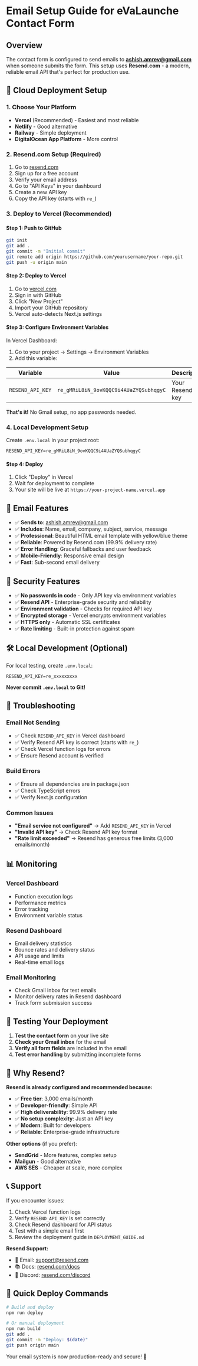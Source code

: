 # Email Setup Guide for eVaLaunche Contact Form

## Overview
The contact form is configured to send emails to **ashish.amrev@gmail.com** when someone submits the form. This setup uses **Resend.com** - a modern, reliable email API that's perfect for production use.

## 🚀 Cloud Deployment Setup

### 1. Choose Your Platform
- **Vercel** (Recommended) - Easiest and most reliable
- **Netlify** - Good alternative
- **Railway** - Simple deployment
- **DigitalOcean App Platform** - More control

### 2. Resend.com Setup (Required)
1. Go to [resend.com](https://resend.com)
2. Sign up for a free account
3. Verify your email address
4. Go to "API Keys" in your dashboard
5. Create a new API key
6. Copy the API key (starts with `re_`)

### 3. Deploy to Vercel (Recommended)

#### Step 1: Push to GitHub
```bash
git init
git add .
git commit -m "Initial commit"
git remote add origin https://github.com/yourusername/your-repo.git
git push -u origin main
```

#### Step 2: Deploy to Vercel
1. Go to [vercel.com](https://vercel.com)
2. Sign in with GitHub
3. Click "New Project"
4. Import your GitHub repository
5. Vercel auto-detects Next.js settings

#### Step 3: Configure Environment Variables
In Vercel Dashboard:
1. Go to your project → Settings → Environment Variables
2. Add this variable:

| Variable | Value | Description |
|----------|-------|-------------|
| `RESEND_API_KEY` | `re_gMRiL8iN_9ovKQQC9i4AUaZYQSubhqgyC` | Your Resend API key |

**That's it!** No Gmail setup, no app passwords needed.

### 4. Local Development Setup
Create `.env.local` in your project root:
```env
RESEND_API_KEY=re_gMRiL8iN_9ovKQQC9i4AUaZYQSubhqgyC
```

#### Step 4: Deploy
1. Click "Deploy" in Vercel
2. Wait for deployment to complete
3. Your site will be live at `https://your-project-name.vercel.app`

## 📧 Email Features
- ✅ **Sends to**: ashish.amrev@gmail.com
- ✅ **Includes**: Name, email, company, subject, service, message
- ✅ **Professional**: Beautiful HTML email template with yellow/blue theme
- ✅ **Reliable**: Powered by Resend.com (99.9% delivery rate)
- ✅ **Error Handling**: Graceful fallbacks and user feedback
- ✅ **Mobile-Friendly**: Responsive email design
- ✅ **Fast**: Sub-second email delivery

## 🔐 Security Features
- ✅ **No passwords in code** - Only API key via environment variables
- ✅ **Resend API** - Enterprise-grade security and reliability
- ✅ **Environment validation** - Checks for required API key
- ✅ **Encrypted storage** - Vercel encrypts environment variables
- ✅ **HTTPS only** - Automatic SSL certificates
- ✅ **Rate limiting** - Built-in protection against spam

## 🛠️ Local Development (Optional)

For local testing, create `.env.local`:
```env
RESEND_API_KEY=re_xxxxxxxxx
```

**Never commit `.env.local` to Git!**

## 🚨 Troubleshooting

### Email Not Sending
- ✅ Check `RESEND_API_KEY` in Vercel dashboard
- ✅ Verify Resend API key is correct (starts with `re_`)
- ✅ Check Vercel function logs for errors
- ✅ Ensure Resend account is verified

### Build Errors
- ✅ Ensure all dependencies are in package.json
- ✅ Check TypeScript errors
- ✅ Verify Next.js configuration

### Common Issues
- **"Email service not configured"** → Add `RESEND_API_KEY` in Vercel
- **"Invalid API key"** → Check Resend API key format
- **"Rate limit exceeded"** → Resend has generous free limits (3,000 emails/month)

## 📊 Monitoring

### Vercel Dashboard
- Function execution logs
- Performance metrics
- Error tracking
- Environment variable status

### Resend Dashboard
- Email delivery statistics
- Bounce rates and delivery status
- API usage and limits
- Real-time email logs

### Email Monitoring
- Check Gmail inbox for test emails
- Monitor delivery rates in Resend dashboard
- Track form submission success

## 🎯 Testing Your Deployment

1. **Test the contact form** on your live site
2. **Check your Gmail inbox** for the email
3. **Verify all form fields** are included in the email
4. **Test error handling** by submitting incomplete forms

## 🔄 Why Resend?

**Resend is already configured and recommended because:**
- ✅ **Free tier**: 3,000 emails/month
- ✅ **Developer-friendly**: Simple API
- ✅ **High deliverability**: 99.9% delivery rate
- ✅ **No setup complexity**: Just an API key
- ✅ **Modern**: Built for developers
- ✅ **Reliable**: Enterprise-grade infrastructure

**Other options** (if you prefer):
- **SendGrid** - More features, complex setup
- **Mailgun** - Good alternative
- **AWS SES** - Cheaper at scale, more complex

## 📞 Support

If you encounter issues:
1. Check Vercel function logs
2. Verify `RESEND_API_KEY` is set correctly
3. Check Resend dashboard for API status
4. Test with a simple email first
5. Review the deployment guide in `DEPLOYMENT_GUIDE.md`

**Resend Support:**
- 📧 Email: support@resend.com
- 📚 Docs: [resend.com/docs](https://resend.com/docs)
- 💬 Discord: [resend.com/discord](https://resend.com/discord)

## 🚀 Quick Deploy Commands

```bash
# Build and deploy
npm run deploy

# Or manual deployment
npm run build
git add .
git commit -m "Deploy: $(date)"
git push origin main
```

Your email system is now production-ready and secure! 🎉
